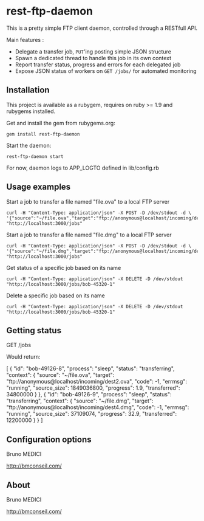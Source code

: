 rest-ftp-daemon
====================================================================================

This is a pretty simple FTP client daemon, controlled through a RESTfull API.

Main features :

* Delegate a transfer job, ```PUT```'ing posting simple JSON structure
* Spawn a dedicated thread to handle this job in its own context
* Report transfer status, progress and errors for each delegated job
* Expose JSON status of workers on ```GET /jobs/``` for automated monitoring


Installation
------------------------------------------------------------------------------------

This project is available as a rubygem, requires on ruby >= 1.9 and rubygems installed.

Get and install the gem from rubygems.org:

```
gem install rest-ftp-daemon
```

Start the daemon:

```
rest-ftp-daemon start
```

For now, daemon logs to APP_LOGTO defined in lib/config.rb


Usage examples
------------------------------------------------------------------------------------

Start a job to transfer a file named "file.ova" to a local FTP server

```
curl -H "Content-Type: application/json" -X POST -D /dev/stdout -d \
'{"source":"~/file.ova","target":"ftp://anonymous@localhost/incoming/dest2.ova"}' "http://localhost:3000/jobs"
```

Start a job to transfer a file named "file.dmg" to a local FTP server

```
curl -H "Content-Type: application/json" -X POST -D /dev/stdout -d \
'{"source":"~/file.dmg","target":"ftp://anonymous@localhost/incoming/dest4.dmg"}' "http://localhost:3000/jobs"
```

Get status of a specific job based on its name

```
curl -H "Content-Type: application/json" -X DELETE -D /dev/stdout "http://localhost:3000/jobs/bob-45320-1"
```

Delete a specific job based on its name

```
curl -H "Content-Type: application/json" -X DELETE -D /dev/stdout "http://localhost:3000/jobs/bob-45320-1"
```


Getting status
------------------------------------------------------------------------------------

  GET /jobs

Would return:

  [
    {
      "id": "bob-49126-8",
      "process": "sleep",
      "status": "transferring",
      "context": {
        "source": "~\/file.ova",
        "target": "ftp:\/\/anonymous@localhost\/incoming\/dest2.ova",
        "code": -1,
        "errmsg": "running",
        "source_size": 1849036800,
        "progress": 1.9,
        "transferred": 34800000
      }
    },
    {
      "id": "bob-49126-9",
      "process": "sleep",
      "status": "transferring",
      "context": {
        "source": "~\/file.dmg",
        "target": "ftp:\/\/anonymous@localhost\/incoming\/dest4.dmg",
        "code": -1,
        "errmsg": "running",
        "source_size": 37109074,
        "progress": 32.9,
        "transferred": 12200000
      }
    }
  ]


Configuration options
------------------------------------------------------------------------------------

Bruno MEDICI

http://bmconseil.com/

About
------------------------------------------------------------------------------------

Bruno MEDICI

http://bmconseil.com/
